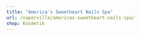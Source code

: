 ```yaml
---
title: "America's Sweetheart Nails Spa"
url: /naperville/americas-sweetheart-nails-spa/
shop: Kosmetik
---
```

